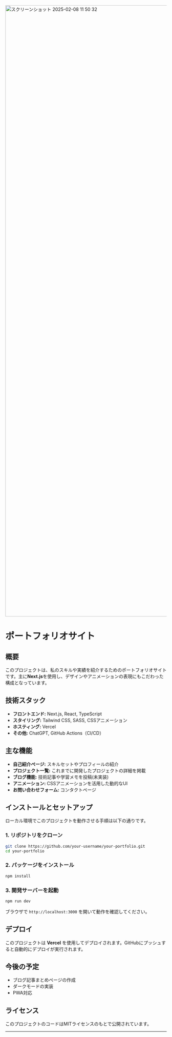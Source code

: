 <img width="1907" alt="スクリーンショット 2025-02-08 11 50 32" src="https://github.com/user-attachments/assets/609db646-a769-4cc2-ad31-e61a6a333a45" />

# ポートフォリオサイト

## 概要
このプロジェクトは、私のスキルや実績を紹介するためのポートフォリオサイトです。主に**Next.js**を使用し、デザインやアニメーションの表現にもこだわった構成となっています。

## 技術スタック
- **フロントエンド:** Next.js, React, TypeScript
- **スタイリング:** Tailwind CSS, SASS, CSSアニメーション
- **ホスティング:** Vercel
- **その他:** ChatGPT, GitHub Actions（CI/CD）

## 主な機能
- **自己紹介ページ:** スキルセットやプロフィールの紹介
- **プロジェクト一覧:** これまでに開発したプロジェクトの詳細を掲載
- **ブログ機能:** 技術記事や学習メモを投稿(未実装)
- **アニメーション:** CSSアニメーションを活用した動的なUI
- **お問い合わせフォーム:** コンタクトページ

## インストールとセットアップ
ローカル環境でこのプロジェクトを動作させる手順は以下の通りです。

### 1. リポジトリをクローン
```sh
git clone https://github.com/your-username/your-portfolio.git
cd your-portfolio
```

### 2. パッケージをインストール
```sh
npm install
```

### 3. 開発サーバーを起動
```sh
npm run dev
```

ブラウザで `http://localhost:3000` を開いて動作を確認してください。

## デプロイ
このプロジェクトは **Vercel** を使用してデプロイされます。GitHubにプッシュすると自動的にデプロイが実行されます。

## 今後の予定
- ブログ記事まとめページの作成
- ダークモードの実装
- PWA対応

## ライセンス
このプロジェクトのコードはMITライセンスのもとで公開されています。

---

